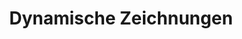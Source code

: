 ---
moduleTitle: Instruktionale Videos
unitTitle: Spezifische Designfragen
title: Dynamische Zeichnungen
module: 7
unit: 3
subunit: 3
type: video
---